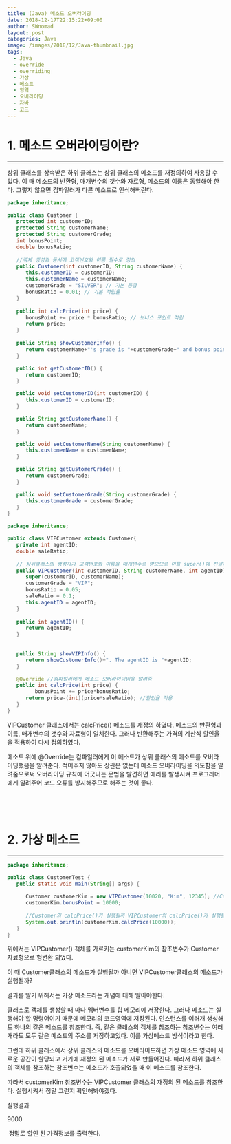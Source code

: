 ```yaml
---
title: (Java) 메소드 오버라이딩
date: 2018-12-17T22:15:22+09:00
author: SWnomad
layout: post
categories: Java
image: /images/2018/12/Java-thumbnail.jpg
tags:
  - Java
  - override
  - overriding
  - 가상
  - 메소드
  - 영역
  - 오버라이딩
  - 자바
  - 코드
---
```

# 1. 메소드 오버라이딩이란?

* * *

상위 클래스를 상속받은 하위 클래스는 상위 클래스의 메소드를 재정의하여 사용할 수 있다. 이 때 메소드의 반환형, 매개변수의 갯수와 자료형, 메소드의 이름은 동일해야 한다. 그렇지 않으면 컴파일러가 다른 메소드로 인식해버린다.

~~~ java
package inheritance;

public class Customer {
   protected int customerID;
   protected String customerName;
   protected String customerGrade;
   int bonusPoint;
   double bonusRatio;
   
   //객체 생성과 동시에 고객번호와 이름 필수로 정의
   public Customer(int customerID, String customerName) {
      this.customerID = customerID;
      this.customerName = customerName;
      customerGrade = "SILVER"; // 기본 등급
      bonusRatio = 0.01; // 기본 적립율
   }
   
   public int calcPrice(int price) {
      bonusPoint += price * bonusRatio; // 보너스 포인트 적립
      return price;
   }
   
   public String showCustomerInfo() {
      return customerName+"'s grade is "+customerGrade+" and bonus point is "+bonusPoint;
   }

   public int getCustomerID() {
      return customerID;
   }

   public void setCustomerID(int customerID) {
      this.customerID = customerID;
   }

   public String getCustomerName() {
      return customerName;
   }

   public void setCustomerName(String customerName) {
      this.customerName = customerName;
   }

   public String getCustomerGrade() {
      return customerGrade;
   }

   public void setCustomerGrade(String customerGrade) {
      this.customerGrade = customerGrade;
   }
}
~~~

~~~ java
package inheritance;

public class VIPCustomer extends Customer{
   private int agentID;
   double saleRatio;
   
   // 상위클래스의 생성자가 고객번호와 이름을 매개변수로 받으므로 이를 super()에 전달하고 담당 직원번호 정의
   public VIPCustomer(int customerID, String customerName, int agentID) {
      super(customerID, customerName);
      customerGrade = "VIP";
      bonusRatio = 0.05;
      saleRatio = 0.1;
      this.agentID = agentID;
   }
   
   public int agentID() {
      return agentID;
   }
   
   
   public String showVIPInfo() {
      return showCustomerInfo()+". The agentID is "+agentID;
   }

   @Override //컴파일러에게 메소드 오버라이딩임을 알려줌
   public int calcPrice(int price) {
         bonusPoint += price*bonusRatio;
      return price-(int)(price*saleRatio); //할인율 적용
   }
}
~~~

VIPCustomer 클래스에서는 calcPrice() 메소드를 재정의 하였다. 메소드의 반환형과 이름, 매개변수의 갯수와 자료형이 일치한다. 그러나 반환해주는 가격의 계산식 할인율을 적용하여 다시 정의하였다.

메소드 위에 @Override는 컴파일러에게 이 메소드가 상위 클래스의 메소드를 오버라이딩했음을 알려준다. 적어주지 않아도 상관은 없는데 메소드 오버라이딩을 의도함을 알려줌으로써 오버라이딩 규칙에 어긋나는 문법을 발견하면 에러를 발생시켜 프로그래머에게 알려주어 코드 오류를 방지해주므로 해주는 것이 좋다.

&nbsp;

&nbsp;

# 2. 가상 메소드

* * *

~~~ java
package inheritance;

public class CustomerTest {
   public static void main(String[] args) {
      
      Customer customerKim = new VIPCustomer(10020, "Kim", 12345); //Customer형의 참조변수에 VIPCustomer의 객체주소 저장
      customerKim.bonusPoint = 10000;
      
      //Customer의 calcPrice()가 실행될까 VIPCustomer의 calcPrice()가 실행될까?
      System.out.println(customerKim.calcPrice(10000));
   }
}
~~~

위에서는 VIPCustomer() 객체를 가르키는 customerKim의 참조변수가 Customer 자료형으로 형변환 되었다.

이 때 Customer클래스의 메소드가 실행될까 아니면 VIPCustomer클래스의 메소드가 실행될까?

결과를 알기 위해서는 가상 메소드라는 개념에 대해 알아야한다.

클래스로 객체를 생성할 때 마다 멤버변수를 힙 메모리에 저장한다. 그러나 메소드는 실행해야 할 명령어이기 때문에 메모리의 코드영역에 저장된다. 인스턴스를 여러개 생성해도 하나의 같은 메소드를 참조한다. 즉, 같은 클래스의 객체를 참조하는 참조변수는 여러개라도 모두 같은 메소드의 주소를 저장하고있다. 이를 가상메소드 방식이라고 한다.

그런데 하위 클래스에서 상위 클래스의 메소드를 오버라이드하면 가상 메소드 영역에 새로운 공간이 할당되고 거기에 재정의 된 메소드가 새로 만들어진다. 따라서 하위 클래스의 객체를 참조하는 참조변수는 메소드가 호출되었을 때 이 메소드를 참조한다.

따라서 customerKim 참조변수는 VIPCustomer 클래스의 재정의 된 메소드를 참조한다. 실행시켜서 정말 그런지 확인해봐야겠다.

실행결과

9000


  정말로 할인 된 가격정보를 출력한다.